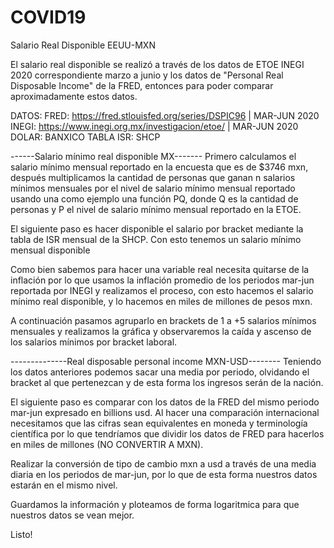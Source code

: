 # COVID19
Salario Real Disponible EEUU-MXN

El salario real disponible se realizó a través de los datos de ETOE INEGI 2020 correspondiente marzo a junio y los datos de "Personal Real Disposable Income" de la FRED, entonces para poder comparar aproximadamente estos datos.

DATOS:
FRED: https://fred.stlouisfed.org/series/DSPIC96 | MAR-JUN 2020
INEGI: https://www.inegi.org.mx/investigacion/etoe/ | MAR-JUN 2020
DOLAR: BANXICO
TABLA ISR: SHCP


------Salario mínimo real disponible MX-------
Primero calculamos el salario mínimo mensual reportado en la encuesta que es de $3746 mxn, después multiplicamos la cantidad de personas que ganan n salarios mínimos mensuales por el nivel de salario mínimo mensual reportado usando una como ejemplo una función PQ, donde Q es la cantidad de personas y P el nivel de salario mínimo mensual reportado en la ETOE.

El siguiente paso es hacer disponible el salario por bracket mediante la tabla de ISR mensual de la SHCP. Con esto tenemos un salario mínimo mensual disponible

Como bien sabemos para hacer una variable real necesita quitarse de la inflación por lo que usamos la inflación promedio de los periodos mar-jun reportada por INEGI y realizamos el proceso, con esto hacemos el salario mínimo real disponible, y lo hacemos en miles de millones de pesos mxn.

A continuación pasamos agruparlo en brackets de 1 a +5 salarios mínimos mensuales y realizamos la gráfica y observaremos la caída y ascenso de los salarios mínimos por bracket laboral.

--------------Real disposable personal income MXN-USD--------
Teniendo los datos anteriores podemos sacar una media por periodo, olvidando el bracket al que pertenezcan y de esta forma los ingresos serán de la nación.

El siguiente paso es comparar con los datos de la FRED del mismo periodo mar-jun expresado en billions usd. Al hacer una comparación internacional necesitamos que las cifras sean equivalentes en moneda y terminología científica por lo que tendríamos que dividir los datos de FRED para hacerlos en miles de millones (NO CONVERTIR A MXN).

Realizar la conversión de tipo de cambio mxn a usd a través de una media diaria en los periodos de mar-jun, por lo que de esta forma nuestros datos estarán en el mismo nivel.

Guardamos la información y ploteamos de forma logaritmica para que nuestros datos se vean mejor.

Listo!
